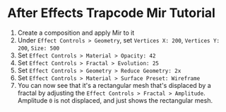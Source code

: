 # After Effects Trapcode Mir Tutorial

1. Create a composition and apply Mir to it
2. Under `Effect Controls > Geometry`, set `Vertices X: 200`, `Vertices Y: 200`, `Size: 500`
3. Set `Effect Controls > Material > Opacity: 42`
4. Set `Effect Controls > Fractal > Evolution: 25`
5. Set `Effect Controls > Geometry > Reduce Geometry: 2x`
6. Set `Effect Controls > Material > Surface Preset: Wireframe`
7. You can now see that it's a rectangular mesh that's displaced by a fractal by adjusting the `Effect Controls > Fractal > Amplitude`. Amplitude `0` is not displaced, and just shows the rectangular mesh.
